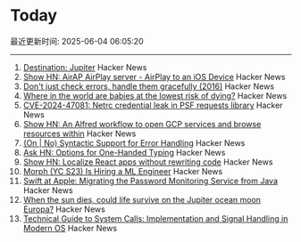 # Today

最近更新时间: 2025-06-04 06:05:20

--- 
1. [Destination: Jupiter](https://clarkesworldmagazine.com/liptak_06_25/) Hacker News
2. [Show HN: AirAP AirPlay server - AirPlay to an iOS Device](https://github.com/neon443/AirAP) Hacker News
3. [Don't just check errors, handle them gracefully (2016)](https://dave.cheney.net/2016/04/27/dont-just-check-errors-handle-them-gracefully) Hacker News
4. [Where in the world are babies at the lowest risk of dying?](https://ourworldindata.org/where-are-babies-at-lowest-risk-of-dying) Hacker News
5. [CVE-2024-47081: Netrc credential leak in PSF requests library](https://seclists.org/fulldisclosure/2025/Jun/2) Hacker News
6. [Show HN: An Alfred workflow to open GCP services and browse resources within](https://github.com/dineshgowda24/alfred-gcp-workflow) Hacker News
7. [(On | No) Syntactic Support for Error Handling](https://go.dev/blog/error-syntax) Hacker News
8. [Ask HN: Options for One-Handed Typing](https://news.ycombinator.com/item?id=44173581) Hacker News
9. [Show HN: Localize React apps without rewriting code](https://github.com/lingodotdev/lingo.dev) Hacker News
10. [Morph (YC S23) Is Hiring a ML Engineer](https://news.ycombinator.com/item?id=44172144) Hacker News
11. [Swift at Apple: Migrating the Password Monitoring Service from Java](https://www.swift.org/blog/swift-at-apple-migrating-the-password-monitoring-service-from-java/) Hacker News
12. [When the sun dies, could life survive on the Jupiter ocean moon Europa?](https://www.space.com/astronomy/when-the-sun-dies-could-life-survive-on-the-jupiter-ocean-moon-europa) Hacker News
13. [Technical Guide to System Calls: Implementation and Signal Handling in Modern OS](https://mohitmishra786.github.io/chessman/2025/03/31/Technical-Guide-to-System-Calls-Implementation-and-Signal-Handling-in-Modern-Operating-Systems.html) Hacker News
